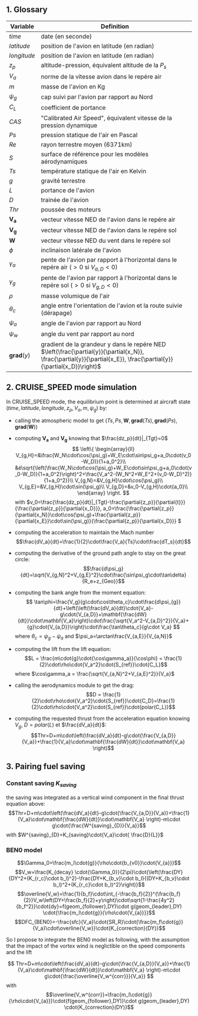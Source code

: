 ## 1. Glossary

| Variable | Definition |
| ---- | ---- |
|$time$|date (en seconde)|
| $latitude$ | position de l'avion en latitude (en radian) |
| $longitude$ |  position de l'avion en latitude (en radian) |
| $z_p$ | altitude-pression, équivalent altitude de la $P_s$  |
| $V_a$ | norme de la vitesse avion dans le repére air  |
| $m$ | masse de l'avion en Kg  |
| $\psi_g$ | cap suivi par l'avion par rapport au Nord  |
| $C_L$ | coefficient de portance  |
| $CAS$ | "Calibrated Air Speed", équivalent vitesse de la pression dynamique  |
| $Ps$ | pression statique de l'air en Pascal  |
| $Re$ | rayon terrestre moyen (6371km)  |
| $S$ | surface de référence pour les modèles aérodynamiques  |
| $Ts$ | température statique de l'air en Kelvin  |
| $g$ | gravité terrestre  |
| $L$ | portance de l'avion  |
| $D$ | trainée de l'avion  |
| $Thr$ | poussée des moteurs  |
| $\mathbf{V_a}$ | vecteur vitesse NED de l'avion dans le repére air   |
| $\mathbf{V_g}$ | vecteur vitesse NED de l'avion dans le repére sol   |
| $\mathbf{W}$ | vecteur vitesse NED du vent dans le repére sol   |
| $\phi$ | inclinaison latérale de l'avion  |
| $\gamma_a$ | pente de l'avion par rapport à l'horizontal dans le repére air ($>0$ si $V_{a,D}<0$) |
| $\gamma_g$ | pente de l'avion par rapport à l'horizontal dans le repére sol  ($>0$ si $V_{g,D}<0$) |
| $\rho$ | masse volumique de l'air  |
| $\theta_c$ | angle entre l'orientation de l'avion et la route suivie (dérapage)  |
| $\psi_a$ | angle de l'avion par rapport au Nord  |
| $\psi_w$ | angle du vent par rapport au nord  |
|  $\mathbf{grad}(y)$ | gradient de la grandeur y dans le repére NED  $\left(\frac{\partial{y}}{\partial{x_N}}, \frac{\partial{y}}{\partial{x_E}}, \frac{\partial{y}}{\partial{x_D}}\right)$  |


## 2. CRUISE_SPEED mode simulation

In CRUISE_SPEED mode, the equilibrium point is determined at aircraft state $(time, latitude, longitude, z_p, V_a, m, \psi_g)$ by:
- calling the atmospheric model to get $(Ts,Ps,\mathbf{W}, \mathbf{grad}(Ts),\mathbf{grad}(Ps),\mathbf{grad}(\mathbf{W}))$
- computing $\mathbf{V_a}$ and $\mathbf{V_g}$ knowing that $\frac{dz_p}{dt}|_{Tgt}=0$
$$
\left\{
\begin{array}{ll}
V_{g,H}=&\frac{W_N\cdot\cos(\psi_g)+W_E\cdot\sin\psi_g+a_0\cdot(v_0-W_D)}{1+a_0^2}\\
&é\sqrt{\left(\frac{W_N\cdot\cos(\psi_g)+W_E\cdot\sin\psi_g+a_0\cdot(v_0-W_D)}{1+a_0^2}\right)^2+\frac{V_a^2-(W_N^2+W_E^2+(v_0-W_D)^2)}{1+a_0^2}}\\
V_{g,N}=&V_{g,H}\cdot\cos(\psi_g)\\
V_{g,E}=&V_{g,H}\cdot\sin(\psi_g)\\
V_{g,D}=&v_0-V_{g,H}\cdot{a_0}\\
\end{array}
\right.
$$
with $v_0=\frac{\frac{dz_p}{dt}|_{Tgt}-\frac{\partial{z_p}}{\partial{t}}}{\frac{\partial{z_p}}{\partial{x_D}}}, a_0=\frac{\frac{\partial{z_p}}{\partial{x_N}}\cdot\cos(\psi_g)+\frac{\partial{z_p}}{\partial{x_E}}\cdot\sin(\psi_g)}{\frac{\partial{z_p}}{\partial{x_D}}}
$

- computing the acceleration to maintain the Mach number
	$$\frac{dV_a}{dt}=\frac{1}{2}\cdot\frac{V_a}{Ts}\cdot\frac{dT_s}{dt}$$
- computing the derivative of the ground path angle to stay on the great circle:
$$\frac{d\psi_g}{dt}=\sqrt{V_{g,N}^2+V_{g,E}^2}\cdot\frac{\sin\psi_g\cdot\tan\delta}{R_e+z_{Geo}}$$
- computing the bank angle from the moment equation:
$$
\tan\phi=\frac{V_g}{g\cdot\cos\theta_c}\cdot\frac{d\psi_{g}}{dt}+\left(\left(\frac{dV_a}{dt}\cdot{V_a}-g\cdot{V_{a,D}}+\mathbf{\frac{dW}{dt}}\cdot\mathbf{V_a}\right)\cdot\frac{\sqrt{V_a^2-V_{a,D}^2}}{V_a}+{g}\cdot{V_{a,D}}\right)\cdot\frac{\tan\theta_c}{g\cdot V_a} 
$$ 
where $\theta_c=\psi_g-\psi_a$ and $\psi_a=\arctan\frac{V_{a,E}}{V_{a,N}}$
- computing the lift from the lift equation:
$$L = \frac{m\cdot{g}\cdot{\cos\gamma_a}}{\cos\phi} = \frac{1}{2}\cdot\rho\cdot{V_a^2}\cdot{S_{ref}}\cdot{C_L}$$
where $\cos\gamma_a = \frac{\sqrt{V_{a,N}^2+V_{a,E}^2}}{V_a}$ 
- calling the aerodynamics module to get the drag:
$$D = \frac{1}{2}\cdot\rho\cdot{V_a^2}\cdot{S_{ref}}\cdot{C_D}=\frac{1}{2}\cdot\rho\cdot{V_a^2}\cdot{S_{ref}}\cdot{polar(C_L)}$$
- computing the requested thrust from the acceleration equation knowing $V_g$, $D=polar(L)$ et $\frac{dV_a}{dt}$:
$$Thr=D+m\cdot\left(\frac{dV_a}{dt}-g\cdot{\frac{V_{a,D}}{V_a}}+\frac{1}{V_a}\cdot\mathbf{\frac{dW}{dt}}\cdot\mathbf{V_a} \right)$$

## 3. Pairing fuel saving

### Constant saving $K_{saving}$

the saving was integrated as a vertical wind component in the final thrust equation above:
$$Thr=D+m\cdot\left(\frac{dV_a}{dt}-g\cdot{\frac{V_{a,D}}{V_a}}+\frac{1}{V_a}\cdot\mathbf{\frac{dW}{dt}}\cdot\mathbf{V_a} \right)-m\cdot g\cdot{\frac{W^{saving}_{D}}{V_a}}$$
with 
$W^{saving}_{D}=K_{saving}\cdot{V_a}\cdot{ \frac{D}{L}}$

### BEN0 model
$$\Gamma_0=\frac{m_l\cdot{g}}{\rho\cdot{b_{v0}}\cdot{V_{a}}}$$
$$V_w=\frac{K_{decay} \cdot{\Gamma_0}}{2\pi}\cdot{\left(\frac{DY}{DY^2+(K_{r_c}\cdot b_l)^2}-\frac{DY+K_{b_v}\cdot b_l}{(DY+K_{b_v}\cdot b_l)^2+(K_{r_c}\cdot b_l)^2}\right)}$$
$$\overline{V_w}=\frac{1}{b_f}\cdot\int_{-\frac{b_f}{2}}^{\frac{b_f}{2}}V_w\left(DY+\frac{b_f}{2}+y\right)\cdot\sqrt{1-\frac{4y^2}{b_f^2}}\cdot{dy}=f(geom_{follower},DY)\cdot g(geom_{leader},DY) \cdot{\frac{m_l\cdot{g}}{\rho\cdot{V_{a}}}}$$
$$DFC_{BEN0}=-\frac{sfc}{V_a}\cdot{SR_R}\cdot{\frac{m_f\cdot{g}}{V_a}\cdot\overline{V_w}}\cdot{K_{correction}(DY)}$$

So I propose to integrate the BEN0 model as following, with the assumption that the impact of the vortex wind is neglictible on the speed components and the lift

$$
Thr=D+m\cdot\left(\frac{dV_a}{dt}-g\cdot{\frac{V_{a,D}}{V_a}}+\frac{1}{V_a}\cdot\mathbf{\frac{dW}{dt}}\cdot\mathbf{V_a} \right)-m\cdot g\cdot{\frac{\overline{V_w^{corr}}}{V_a}}
$$
with
$$\overline{V_w^{corr}}=\frac{m_l\cdot{g}}{\rho\cdot{V_{a}}}\cdot{f(geom_{follower},DY)}\cdot g(geom_{leader},DY) \cdot{K_{correction}(DY)}$$
